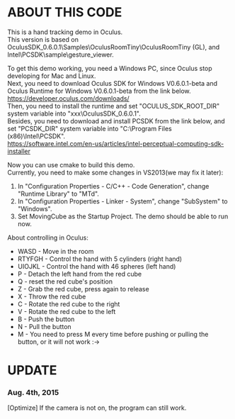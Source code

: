 ABOUT THIS CODE
=======
This is a hand tracking demo in Oculus.  
This version is based on OculusSDK_0.6.0.1\Samples\OculusRoomTiny\OculusRoomTiny (GL), and Intel\PCSDK\sample\gesture_viewer.

To get this demo working, you need a Windows PC, since Oculus stop developing for Mac and Linux.  
Next, you need to download Oculus SDK for Windows V0.6.0.1-beta and Oculus Runtime for Windows V0.6.0.1-beta from the link below.  
https://developer.oculus.com/downloads/  
Then, you need to install the runtime and set "OCULUS_SDK_ROOT_DIR" system variable into "xxx\OculusSDK_0.6.0.1".  
Besides, you need to download and install PCSDK from the link below, and set "PCSDK_DIR" system variable into "C:\Program Files (x86)\Intel\PCSDK\".  
https://software.intel.com/en-us/articles/intel-perceptual-computing-sdk-installer

Now you can use cmake to build this demo.  
Currently, you need to make some changes in VS2013(we may fix it later):  
  1. In "Configuration Properties - C/C++ - Code Generation", change "Runtime Library" to "MTd".
  2. In "Configuration Properties - Linker - System", change "SubSystem" to "Windows".
  3. Set MovingCube as the Startup Project.
The demo should be able to run now.

About controlling in Oculus:  
  * WASD - Move in the room  
  * RTYFGH - Control the hand with 5 cylinders (right hand)  
  * UIOJKL - Control the hand with 46 spheres (left hand)  
  * P - Detach the left hand from the red cube
  * Q - reset the red cube's position
  * Z - Grab the red cube, press again to release
  * X - Throw the red cube
  * C - Rotate the red cube to the right
  * V - Rotate the red cube to the left
  * B - Push the button
  * N - Pull the button
  * M - You need to press M every time before pushing or pulling the button, or it will not work :->

UPDATE
=======
### Aug. 4th, 2015
[Optimize] If the camera is not on, the program can still work.